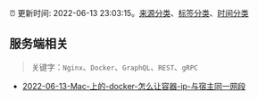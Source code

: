 :alarm_clock: 更新时间: 2022-06-13 23:03:15。[来源分类](../README.md)、[标签分类](../TAGS.md)、[时间分类](../TIMELINE.md)

## 服务端相关


> 关键字：`Nginx`、`Docker`、`GraphQL`、`REST`、`gRPC`



- [2022-06-13-Mac-上的-docker-怎么让容器-ip-与宿主同一网段](https://www.v2ex.com/t/859413) 